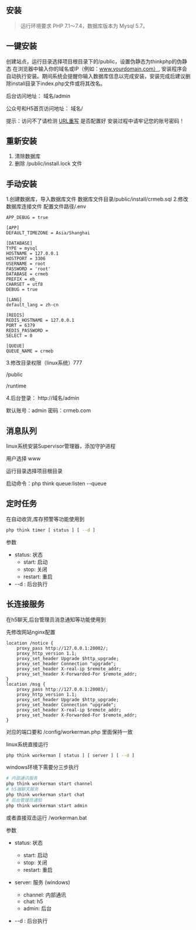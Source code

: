 ## 安装
> 运行环境要求 PHP 7.1～7.4，数据库版本为 Mysql 5.7。
## 一键安装
创建站点，运行目录选择项目根目录下的/public，设置伪静态为thinkphp的伪静态
在浏览器中输入你的域名或IP（例如：www.yourdomain.com）,
安装程序会自动执行安装。期间系统会提醒你输入数据库信息以完成安装，安装完成后建议删除install目录下index.php文件或将其改名。

后台访问地址： 域名/admin

公众号和H5首页访问地址： 域名/

提示：访问不了请检测 [URL重写](https://doc.crmeb.com/web/single/crmeb_v4/1139) 是否配置好
安装过程中请牢记您的账号密码！

## 重新安装
1. 清除数据库
2. 删除 /public/install.lock 文件

## 手动安装
1.创建数据库，导入数据库文件
数据库文件目录/public/install/crmeb.sql
2.修改数据库连接文件
配置文件路径/.env
~~~
APP_DEBUG = true

[APP]
DEFAULT_TIMEZONE = Asia/Shanghai

[DATABASE]
TYPE = mysql
HOSTNAME = 127.0.0.1
HOSTPORT = 3306
USERNAME = root
PASSWORD = 'root'
DATABASE = crmeb
PREFIX = eb_
CHARSET = utf8
DEBUG = true

[LANG]
default_lang = zh-cn

[REDIS]
REDIS_HOSTNAME = 127.0.0.1
PORT = 6379
REDIS_PASSWORD = 
SELECT = 0

[QUEUE]
QUEUE_NAME = crmeb
~~~
3.修改目录权限（linux系统）777

/public 

/runtime

4.后台登录：
http://域名/admin

默认账号：admin 密码：crmeb.com

## 消息队列
linux系统安装Supervisor管理器，添加守护进程

用户选择 www

运行目录选择项目根目录

启动命令：php think queue:listen --queue

## 定时任务
在自动收货,库存预警等功能使用到
```sh
php think timer [ status ] [ --d ]
```
参数
- status: 状态
    - start: 启动
    - stop: 关闭
    - restart: 重启
- --d : 后台执行
## 长连接服务
在h5聊天,后台管理员消息通知等功能使用到

先修改网站nginx配置
~~~
location /notice {
    proxy_pass http://127.0.0.1:20002/;  
    proxy_http_version 1.1;
    proxy_set_header Upgrade $http_upgrade;
    proxy_set_header Connection "upgrade";
    proxy_set_header X-real-ip $remote_addr;
    proxy_set_header X-Forwarded-For $remote_addr;
}
location /msg {
    proxy_pass http://127.0.0.1:20003/;  
    proxy_http_version 1.1;
    proxy_set_header Upgrade $http_upgrade;
    proxy_set_header Connection "upgrade";
    proxy_set_header X-real-ip $remote_addr;
    proxy_set_header X-Forwarded-For $remote_addr;
}
~~~
对应的端口要和 /config/workerman.php 里面保持一致

linux系统直接运行
```sh
php think workerman [ status ] [ server ] [ --d ]
```
windows环境下需要分三步执行
```sh
# 内部通讯服务
php think workerman start channel
# h5端聊天服务
php think workerman start chat
# 后台管理员通知
php think workerman start admin
```
或者直接双击运行 /workerman.bat

参数
- status: 状态
    - start: 启动
    - stop: 关闭
    - restart: 重启
- server: 服务 (windows)
    - channel: 内部通讯
    - chat: h5
    - admin: 后台

- --d : 后台执行
